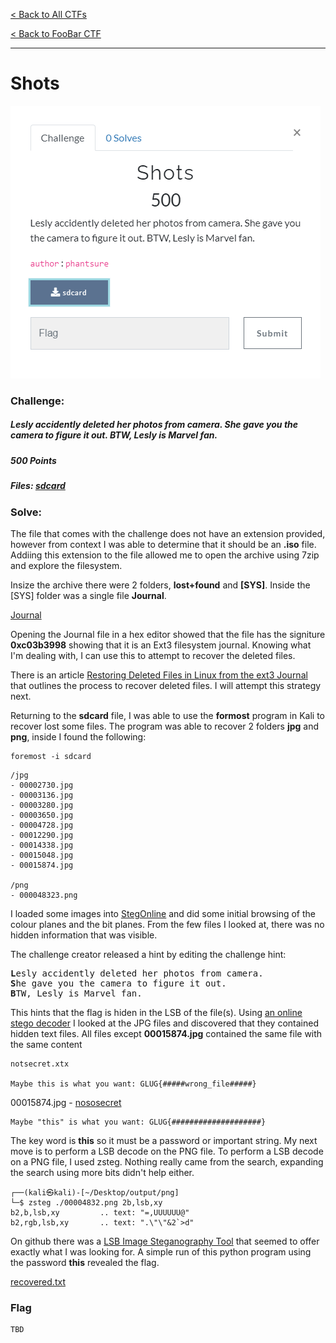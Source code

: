 [< Back to All CTFs](https://github.com/KrisLloyd/CTF#ctf-solves)

[< Back to FooBar CTF](https://github.com/KrisLloyd/CTF#foobar-ctf-march-2021)
***

# Shots

![Shots Challenge](Shots.PNG)

### Challenge:
##### Lesly accidently deleted her photos from camera. She gave you the camera to figure it out. BTW, Lesly is Marvel fan.
##### 500 Points
##### Files: [sdcard](sdcard)

### Solve:

The file that comes with the challenge does not have an extension provided, however from context I was able to determine that it should be an **.iso** file. Addiing this extension to the file allowed me to open the archive using 7zip and explore the filesystem.

Insize the archive there were 2 folders, **lost+found** and **[SYS]**. Inside the [SYS] folder was a single file **Journal**.

[Journal](Journal)

Opening the Journal file in a hex editor showed that the file has the signiture **0xc03b3998** showing that it is an Ext3 filesystem journal. Knowing what I'm dealing with, I can use this to attempt to recover the deleted files.

There is an article [Restoring Deleted Files in Linux from the ext3 Journal](https://spin.atomicobject.com/2012/06/29/restoring-deleted-files-from-the-ext3-journal/) that outlines the process to recover deleted files. I will attempt this strategy next.

Returning to the **sdcard** file, I was able to use the **formost** program in Kali to recover lost some files. The program was able to recover 2 folders **jpg** and **png**, inside I found the following:

```
foremost -i sdcard
```

```
/jpg
- 00002730.jpg
- 00003136.jpg
- 00003280.jpg
- 00003650.jpg
- 00004728.jpg
- 00012290.jpg
- 00014338.jpg
- 00015048.jpg
- 00015874.jpg

/png
- 000048323.png
```

I loaded some images into [StegOnline](https://stegonline.georgeom.net/) and did some initial browsing of the colour planes and the bit planes. From the few files I looked at, there was no hidden information that was visible. 

The challenge creator released a hint by editing the challenge hint: 

<pre>
<b>L</b>esly accidently deleted her photos from camera. 
<b>S</b>he gave you the camera to figure it out. 
<b>B</b>TW, Lesly is Marvel fan.
</pre>

This hints that the flag is hiden in the LSB of the file(s). Using [an online stego decoder](https://futureboy.us/stegano/decinput.html) I looked at the JPG files and discovered that they contained hidden text files. All files except **00015874.jpg** contained the same file with the same content

```
notsecret.xtx

Maybe this is what you want: GLUG{#####wrong_file#####}
```

00015874.jpg - [nososecret](nososecret.txt)
```
Maybe "this" is what you want: GLUG{####################}
```

The key word is **this** so it must be a password or important string. My next move is to perform a LSB decode on the PNG file. To perform a LSB decode on a PNG file, I used zsteg. Nothing really came from the search, expanding the search using more bits didn't help either.

```
┌──(kali㉿kali)-[~/Desktop/output/png]
└─$ zsteg ./00004832.png 2b,lsb,xy
b2,b,lsb,xy         .. text: "=,UUUUUU@"
b2,rgb,lsb,xy       .. text: ".\"\"&2`>d"
```

On github there was a [LSB Image Steganography Tool](https://github.com/ra1nb0rn/lsb_image_stego) that seemed to offer exactly what I was looking for. A simple run of this python program using the password **this** revealed the flag.

[recovered.txt](recovered.txt)

### Flag
```
TBD
```
